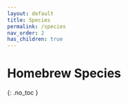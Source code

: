 ```yaml
---
layout: default
title: Species
permalink: /species
nav_order: 2
has_children: true
---
```


# Homebrew Species
{: .no_toc }

